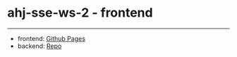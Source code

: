 # ahj-sse-ws-2 - frontend
--------------------
- frontend: <a href="https://tarapiygin.github.io/ahj-sse-ws-frontend-2/">Github Pages</a>
- backend: <a href="https://github.com/tarapiygin/ahj-sse-ws-backend-2/">Repo</a>
